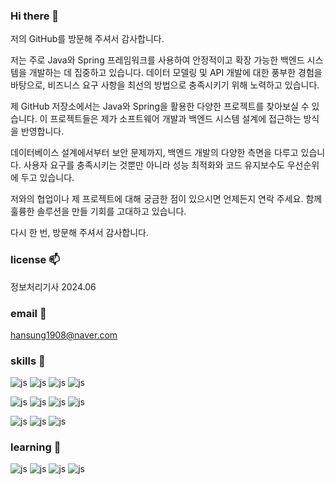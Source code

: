 ### Hi there 👋

저의 GitHub를 방문해 주셔서 감사합니다.

저는 주로 Java와 Spring 프레임워크를 사용하여 안정적이고 확장 가능한 백엔드 시스템을 개발하는 데 집중하고 있습니다. 데이터 모델링 및 API 개발에 대한 풍부한 경험을 바탕으로, 비즈니스 요구 사항을 최선의 방법으로 충족시키기 위해 노력하고 있습니다.

제 GitHub 저장소에서는 Java와 Spring을 활용한 다양한 프로젝트를 찾아보실 수 있습니다. 이 프로젝트들은 제가 소프트웨어 개발과 백엔드 시스템 설계에 접근하는 방식을 반영합니다.

데이터베이스 설계에서부터 보안 문제까지, 백엔드 개발의 다양한 측면을 다루고 있습니다. 사용자 요구를 충족시키는 것뿐만 아니라 성능 최적화와 코드 유지보수도 우선순위에 두고 있습니다.

저와의 협업이나 제 프로젝트에 대해 궁금한 점이 있으시면 언제든지 연락 주세요. 함께 훌륭한 솔루션을 만들 기회를 고대하고 있습니다.

다시 한 번, 방문해 주셔서 감사합니다.

### license 📫
정보처리기사 2024.06

### email 💬
hansung1908@naver.com

### skills 🔭
![js](https://img.shields.io/badge/Java-ED8B00?style=for-the-badge&logo=openjdk&logoColor=white)
![js](https://img.shields.io/badge/Python-3776AB?style=for-the-badge&logo=python&logoColor=white)
![js](https://img.shields.io/badge/Spring-6DB33F?style=for-the-badge&logo=spring&logoColor=white)
![js](https://img.shields.io/badge/Spring_Security-6DB33F?style=for-the-badge&logo=Spring-Security&logoColor=white)

![js](https://img.shields.io/badge/MySQL-005C84?style=for-the-badge&logo=mysql&logoColor=white)
![js](https://img.shields.io/badge/MongoDB-4EA94B?style=for-the-badge&logo=mongodb&logoColor=white)
![js](https://img.shields.io/badge/Amazon_AWS-FF9900?style=for-the-badge&logo=amazonaws&logoColor=white)
![js](https://img.shields.io/badge/docker-%230db7ed.svg?style=for-the-badge&logo=docker&logoColor=white)

![js](https://img.shields.io/badge/GIT-E44C30?style=for-the-badge&logo=git&logoColor=white)
![js](https://img.shields.io/badge/Windows-0078D6?style=for-the-badge&logo=windows&logoColor=white)
![js](https://img.shields.io/badge/Linux-FCC624?style=for-the-badge&logo=linux&logoColor=black)

### learning 🌱
![js](https://img.shields.io/badge/HTML5-E34F26?style=for-the-badge&logo=html5&logoColor=white)
![js](https://img.shields.io/badge/CSS-239120?&style=for-the-badge&logo=css3&logoColor=white)
![js](https://img.shields.io/badge/JavaScript-F7DF1E?style=for-the-badge&logo=JavaScript&logoColor=white)
![js](https://img.shields.io/badge/Bootstrap-563D7C?style=for-the-badge&logo=bootstrap&logoColor=white)

<!--
**hansung1908/hansung1908** is a ✨ _special_ ✨ repository because its `README.md` (this file) appears on your GitHub profile.

Here are some ideas to get you started:

- 🔭 I’m currently working on ...
- 🌱 I’m currently learning ...
- 👯 I’m looking to collaborate on ...
- 🤔 I’m looking for help with ...
- 💬 Ask me about ...
- 📫 How to reach me: ...
- 😄 Pronouns: ...
- ⚡ Fun fact: ...
-->
